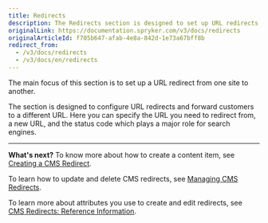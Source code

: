 ```yaml
---
title: Redirects
description: The Redirects section is designed to set up URL redirects to a different URL, as well as add a status code in the Back Office.
originalLink: https://documentation.spryker.com/v3/docs/redirects
originalArticleId: f705b647-afab-4e8a-842d-1e73a67bff8b
redirect_from:
  - /v3/docs/redirects
  - /v3/docs/en/redirects
---
```


The main focus of this section is to set up a URL redirect from one site to another. 

The section is designed to configure URL redirects and forward customers to a different URL. Here you can specify the URL you need to redirect from, a new URL, and the status code which plays a major role for search engines.
***
**What's next?**
To know more about how to create a content item, see [Creating a CMS Redirect](/docs/scos/user/user-guides/201907.0/back-office-user-guide/content-management/redirects/creating-cms-redirects.html).

To learn how to update and delete CMS redirects, see [Managing CMS Redirects](/docs/scos/user/user-guides/201907.0/back-office-user-guide/content-management/redirects/managing-cms-redirects.html).

To learn more about attributes you use to create and edit redirects, see [CMS Redirects: Reference Information](/docs/scos/user/user-guides/201907.0/back-office-user-guide/content-management/redirects/references/cms-redirects-references.html).
